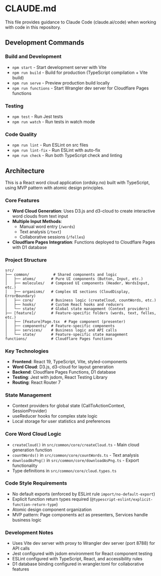 # CLAUDE.md

This file provides guidance to Claude Code (claude.ai/code) when working with code in this repository.

## Development Commands

### Build and Development
- `npm start` - Start development server with Vite
- `npm run build` - Build for production (TypeScript compilation + Vite build)
- `npm run serve` - Preview production build locally
- `npm run functions` - Start Wrangler dev server for Cloudflare Pages functions

### Testing
- `npm test` - Run Jest tests
- `npm run watch` - Run tests in watch mode

### Code Quality
- `npm run lint` - Run ESLint on src files
- `npm run lint-fix` - Run ESLint with auto-fix
- `npm run check` - Run both TypeScript check and linting

## Architecture

This is a React word cloud application (ordsky.no) built with TypeScript, using MVP pattern with atomic design principles.

### Core Features
- **Word Cloud Generation**: Uses D3.js and d3-cloud to create interactive word clouds from text input
- **Multiple Input Methods**: 
  - Manual word entry (`/words`)
  - Text analysis (`/text`) 
  - Collaborative sessions (`/felles`)
- **Cloudflare Pages Integration**: Functions deployed to Cloudflare Pages with D1 database

### Project Structure
```
src/
├── common/           # Shared components and logic
│   ├── atoms/       # Pure UI components (Button, Input, etc.)
│   ├── molecules/   # Composed UI components (Header, WordsInput, etc.)
│   ├── organisms/   # Complex UI sections (CloudDisplay, ErrorBoundary)
│   ├── core/        # Business logic (createCloud, countWords, etc.)
│   ├── hooks/       # Custom React hooks and reducers
│   └── state/       # Global state management (Context providers)
├── [feature]/       # Feature-specific folders (words, text, felles, etc.)
│   ├── [Feature]Page.tsx  # Page component (presenter)
│   ├── components/  # Feature-specific components
│   ├── services/    # Business logic and API calls
│   └── state/       # Feature-specific state management
functions/           # Cloudflare Pages functions
```

### Key Technologies
- **Frontend**: React 19, TypeScript, Vite, styled-components
- **Word Cloud**: D3.js, d3-cloud for layout generation
- **Backend**: Cloudflare Pages Functions, D1 database
- **Testing**: Jest with jsdom, React Testing Library
- **Routing**: React Router 7

### State Management
- Context providers for global state (CallToActionContext, SessionProvider)
- useReducer hooks for complex state logic
- Local storage for user statistics and preferences

### Core Word Cloud Logic
- `createCloud()` in `src/common/core/createCloud.ts` - Main cloud generation function
- `countWords()` in `src/common/core/countWords.ts` - Text analysis
- `downloadAsPng()` in `src/common/core/downloadAsPng.ts` - Export functionality
- Type definitions in `src/common/core/cloud.types.ts`

### Code Style Requirements
- No default exports (enforced by ESLint rule `import/no-default-export`)
- Explicit function return types required (`@typescript-eslint/explicit-function-return-type`)
- Atomic design component organization
- MVP pattern: Page components act as presenters, Services handle business logic

### Development Notes
- Uses Vite dev server with proxy to Wrangler dev server (port 8788) for API calls
- Jest configured with jsdom environment for React component testing
- ESLint configured with TypeScript, React, and accessibility rules
- D1 database binding configured in wrangler.toml for collaborative features